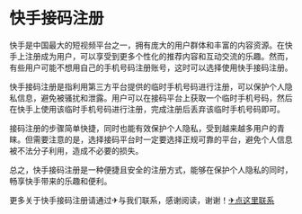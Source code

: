 # 快手接码注册

快手是中国最大的短视频平台之一，拥有庞大的用户群体和丰富的内容资源。在快手上注册成为用户，可以享受到更多个性化的推荐内容和互动交流的乐趣。然而，有些用户可能不想用自己的手机号码注册账号，这时可以选择使用快手接码注册。

快手接码注册是指利用第三方平台提供的临时手机号码进行注册，可以保护个人隐私信息，避免被骚扰和泄露。用户可以在接码平台上获取一个临时手机号码，然后在快手上使用该临时手机号码进行注册，完成注册后丢弃该临时手机号码即可。

接码注册的步骤简单快捷，同时也能有效保护个人隐私，受到越来越多用户的青睐。但需要注意的是，选择接码平台时一定要选择正规可靠的平台，避免个人信息被不法分子利用，造成不必要的损失。

总之，快手接码注册是一种便捷且安全的注册方式，能够在保护个人隐私的同时，畅享快手带来的乐趣和便利。

更多关于快手接码注册请通过✈与我们联系，感谢阅读，谢谢！[✈点这里联系](https://ss.k02.cc)